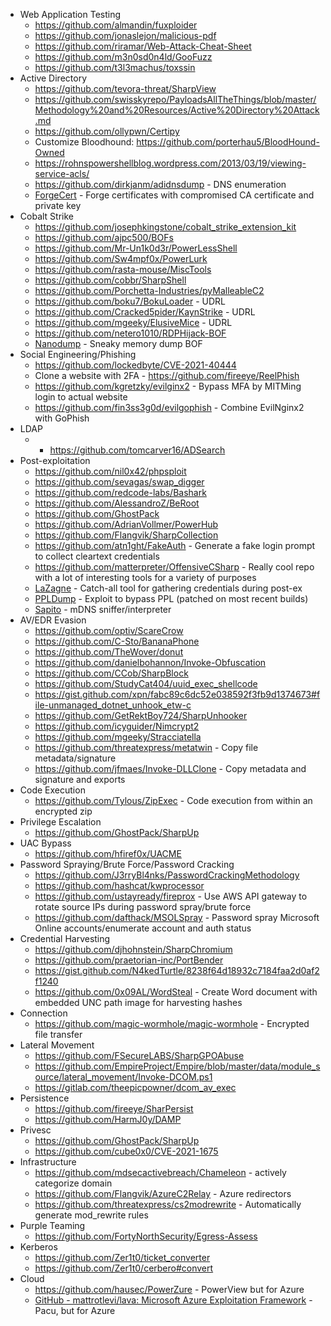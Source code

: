 - Web Application Testing
	- https://github.com/almandin/fuxploider
	- https://github.com/jonaslejon/malicious-pdf
	- https://github.com/riramar/Web-Attack-Cheat-Sheet
	- https://github.com/m3n0sd0n4ld/GooFuzz
	- https://github.com/t3l3machus/toxssin
- Active Directory
	- https://github.com/tevora-threat/SharpView
	- https://github.com/swisskyrepo/PayloadsAllTheThings/blob/master/Methodology%20and%20Resources/Active%20Directory%20Attack.md
	- https://github.com/ollypwn/Certipy
	- Customize Bloodhound: https://github.com/porterhau5/BloodHound-Owned
	- https://rohnspowershellblog.wordpress.com/2013/03/19/viewing-service-acls/
	- https://github.com/dirkjanm/adidnsdump - DNS enumeration
	- [ForgeCert](https://github.com/GhostPack/ForgeCert) - Forge certificates with compromised CA certificate and private key
- Cobalt Strike
	- https://github.com/josephkingstone/cobalt_strike_extension_kit
	- https://github.com/ajpc500/BOFs
	- https://github.com/Mr-Un1k0d3r/PowerLessShell
	- https://github.com/Sw4mpf0x/PowerLurk
	- https://github.com/rasta-mouse/MiscTools
	- https://github.com/cobbr/SharpShell
	- https://github.com/Porchetta-Industries/pyMalleableC2
	- https://github.com/boku7/BokuLoader - UDRL
	- https://github.com/Cracked5pider/KaynStrike - UDRL
	- https://github.com/mgeeky/ElusiveMice - UDRL
	- https://github.com/netero1010/RDPHijack-BOF
	- [Nanodump](https://github.com/helpsystems/nanodump) - Sneaky memory dump BOF
- Social Engineering/Phishing
	- https://github.com/lockedbyte/CVE-2021-40444
	- Clone a website with 2FA - https://github.com/fireeye/ReelPhish
	- https://github.com/kgretzky/evilginx2 - Bypass MFA by MITMing login to actual website
	- https://github.com/fin3ss3g0d/evilgophish - Combine EvilNginx2 with GoPhish
- LDAP
	- - https://github.com/tomcarver16/ADSearch
- Post-exploitation
	- https://github.com/nil0x42/phpsploit
	- https://github.com/sevagas/swap_digger
	- https://github.com/redcode-labs/Bashark
	- https://github.com/AlessandroZ/BeRoot
	- https://github.com/GhostPack
	- https://github.com/AdrianVollmer/PowerHub
	- https://github.com/Flangvik/SharpCollection
	- https://github.com/atn1ght/FakeAuth - Generate a fake login prompt to collect cleartext credentials
	- https://github.com/matterpreter/OffensiveCSharp - Really cool repo with a lot of interesting tools for a variety of purposes
	- [LaZagne](https://github.com/AlessandroZ/LaZagne) - Catch-all tool for gathering credentials during post-ex
	- [PPLDump](https://github.com/itm4n/PPLdump) - Exploit to bypass PPL (patched on most recent builds)
	- [Sapito](https://github.com/eldraco/Sapito) - mDNS sniffer/interpreter
- AV/EDR Evasion
	- https://github.com/optiv/ScareCrow
	- https://github.com/C-Sto/BananaPhone
	- https://github.com/TheWover/donut
	- https://github.com/danielbohannon/Invoke-Obfuscation
	- https://github.com/CCob/SharpBlock
	- https://github.com/StudyCat404/uuid_exec_shellcode
	- https://gist.github.com/xpn/fabc89c6dc52e038592f3fb9d1374673#file-unmanaged_dotnet_unhook_etw-c
	- https://github.com/GetRektBoy724/SharpUnhooker
	- https://github.com/icyguider/Nimcrypt2
	- https://github.com/mgeeky/Stracciatella
	- https://github.com/threatexpress/metatwin - Copy file metadata/signature
	- https://github.com/jfmaes/Invoke-DLLClone - Copy metadata and signature and exports
- Code Execution
	- https://github.com/Tylous/ZipExec - Code execution from within an encrypted zip
- Privilege Escalation
	- https://github.com/GhostPack/SharpUp
- UAC Bypass
	- https://github.com/hfiref0x/UACME
- Password Spraying/Brute Force/Password Cracking
	- https://github.com/J3rryBl4nks/PasswordCrackingMethodology
	- https://github.com/hashcat/kwprocessor
	- https://github.com/ustayready/fireprox - Use AWS API gateway to rotate source IPs during password spray/brute force
	- https://github.com/dafthack/MSOLSpray - Password spray Microsoft Online accounts/enumerate account and auth status
- Credential Harvesting
	- https://github.com/djhohnstein/SharpChromium
	- https://github.com/praetorian-inc/PortBender
	- https://gist.github.com/N4kedTurtle/8238f64d18932c7184faa2d0af2f1240
	- https://github.com/0x09AL/WordSteal - Create Word document with embedded UNC path image for harvesting hashes
- Connection
	- https://github.com/magic-wormhole/magic-wormhole - Encrypted file transfer
- Lateral Movement
	- https://github.com/FSecureLABS/SharpGPOAbuse
	- https://github.com/EmpireProject/Empire/blob/master/data/module_source/lateral_movement/Invoke-DCOM.ps1
	- https://gitlab.com/theepicpowner/dcom_av_exec
- Persistence
	- https://github.com/fireeye/SharPersist
	- https://github.com/HarmJ0y/DAMP
- Privesc
	- https://github.com/GhostPack/SharpUp
	- https://github.com/cube0x0/CVE-2021-1675
- Infrastructure
	- https://github.com/mdsecactivebreach/Chameleon - actively categorize domain
	- https://github.com/Flangvik/AzureC2Relay - Azure redirectors 
	- https://github.com/threatexpress/cs2modrewrite - Automatically generate mod_rewrite rules
- Purple Teaming
	- https://github.com/FortyNorthSecurity/Egress-Assess
- Kerberos
	- https://github.com/Zer1t0/ticket_converter
	- https://github.com/Zer1t0/cerbero#convert
- Cloud
	- https://github.com/hausec/PowerZure - PowerView but for Azure
	- [GitHub - mattrotlevi/lava: Microsoft Azure Exploitation Framework](https://github.com/mattrotlevi/lava) - Pacu, but for Azure